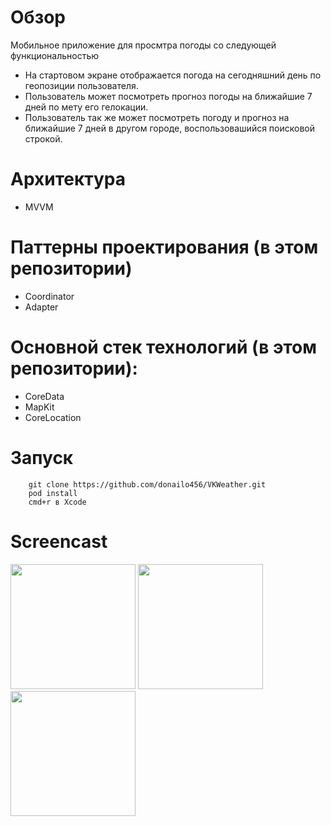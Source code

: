 
# Обзор

Мобильное приложение для просмтра погоды со следующей функциональностью

- На стартовом экране отображается погода на сегодняшний день по геопозиции пользователя.
- Пользователь может посмотреть прогноз погоды на ближайшие 7 дней по мету его гелокации.
- Пользователь так же может посмотреть погоду и прогноз на ближайшие 7 дней в другом городе, воспользовашийся поисковой строкой.

# Архитектура
- MVVM

# Паттерны проектирования (в этом репозитории)

- Coordinator
- Adapter

# Основной стек технологий (в этом репозитории):

- CoreData
- MapKit
- CoreLocation

# Запуск

```
    git clone https://github.com/donailo456/VKWeather.git
    pod install
    cmd+r в Xcode 
```

# Screencast

<img src="https://sun9-62.userapi.com/impg/P2xoeqg0SG77FHUfvVmhL65bXRkL01JvH_Q7GA/jZ0zhvKW0hw.jpg?size=998x2160&quality=95&sign=e95c11c4f426cac4069958d39b092fef&type=album" width="200" /> <img src="https://sun9-42.userapi.com/impg/fMfAkSrxpe6LKuc8uuqB7tXnZ4CM8NkV9NvDrQ/Qr7BRJxE40I.jpg?size=998x2160&quality=95&sign=bc6c1be2afd6dc27c16881252ad1bc3c&type=album" width="200" /> <img src="https://sun9-1.userapi.com/impg/kt9yrdfSrRURfqbDDlwfEMoVpFX7voxQj0jB5Q/IiJXKs3o7Ls.jpg?size=998x2160&quality=95&sign=c1b988e56ab570326d0ab70b52c8312c&type=album" width="200" />
